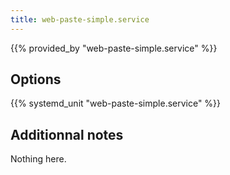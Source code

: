 ```yaml
---
title: web-paste-simple.service
---
```


{{% provided_by "web-paste-simple.service" %}}

## Options

{{% systemd_unit "web-paste-simple.service" %}}

## Additionnal notes

Nothing here.